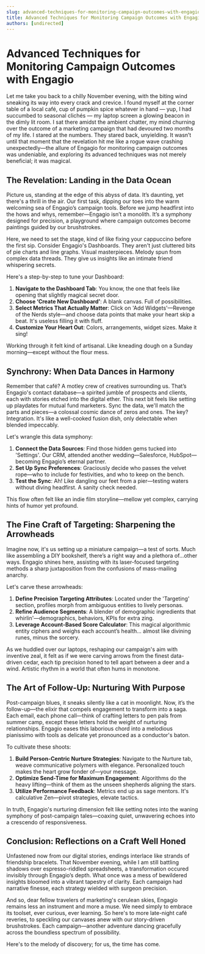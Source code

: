 ```yaml
---
slug: advanced-techniques-for-monitoring-campaign-outcomes-with-engagio
title: Advanced Techniques for Monitoring Campaign Outcomes with Engagio
authors: [undirected]
---
```



# Advanced Techniques for Monitoring Campaign Outcomes with Engagio

Let me take you back to a chilly November evening, with the biting wind sneaking its way into every crack and crevice. I found myself at the corner table of a local café, cup of pumpkin spice whatever in hand — yup, I had succumbed to seasonal clichés — my laptop screen a glowing beacon in the dimly lit room. I sat there amidst the ambient chatter, my mind churning over the outcome of a marketing campaign that had devoured two months of my life. I stared at the numbers. They stared back, unyielding. It wasn’t until that moment that the revelation hit me like a rogue wave crashing unexpectedly—the allure of Engagio for monitoring campaign outcomes was undeniable, and exploring its advanced techniques was not merely beneficial; it was magical.

## The Revelation: Landing in the Data Ocean

Picture us, standing at the edge of this abyss of data. It’s daunting, yet there's a thrill in the air. Our first task, dipping our toes into the warm welcoming sea of Engagio’s campaign tools. Before we jump headfirst into the hows and whys, remember—Engagio isn’t a monolith. It’s a symphony designed for precision, a playground where campaign outcomes become paintings guided by our brushstrokes. 

Here, we need to set the stage, kind of like fixing your cappuccino before the first sip. Consider Engagio's Dashboards. They aren't just cluttered bits of pie charts and line graphs. Visual masterpieces. Melody spun from complex data threads. They give us insights like an intimate friend whispering secrets.

Here's a step-by-step to tune your Dashboard:

1. **Navigate to the Dashboard Tab**: You know, the one that feels like opening that slightly magical secret door.
2. **Choose ‘Create New Dashboard’**: A blank canvas. Full of possibilities.
3. **Select Metrics That Actually Matter**: Click on 'Add Widgets'—Revenge of the Nerds style—and choose data points that make your heart skip a beat. It's useless filling it with fluff.
4. **Customize Your Heart Out**: Colors, arrangements, widget sizes. Make it sing!

Working through it felt kind of artisanal. Like kneading dough on a Sunday morning—except without the flour mess.

## Synchrony: When Data Dances in Harmony

Remember that café? A motley crew of creatives surrounding us. That’s Engagio's contact database—a spirited jumble of prospects and clients, each with stories etched into the digital ether. This next bit feels like setting up playdates for mutual fund marketers. Sync the data, we'll match the parts and pieces—a colossal cosmic dance of zeros and ones. The key? Integration. It's like a well-cooked fusion dish, only delectable when blended impeccably.

Let's wrangle this data symphony:

1. **Connect the Data Sources**: Find those hidden gems tucked into 'Settings'. Our CRM, attended another wedding—Salesforce, HubSpot—becoming Engagio’s eternal partner.
2. **Set Up Sync Preferences**: Graciously decide who passes the velvet rope—who to include for festivities, and who to keep on the bench.
3. **Test the Sync**: Ah! Like dangling our feet from a pier—testing waters without diving headfirst. A sanity check needed.

This flow often felt like an indie film storyline—mellow yet complex, carrying hints of humor yet profound.

## The Fine Craft of Targeting: Sharpening the Arrowheads

Imagine now, it's us setting up a miniature campaign—a test of sorts. Much like assembling a DIY bookshelf, there’s a right way and a plethora of...other ways. Engagio shines here, assisting with its laser-focused targeting methods a sharp juxtaposition from the confusions of mass-mailing anarchy.

Let's carve these arrowheads:

1. **Define Precision Targeting Attributes**: Located under the 'Targeting' section, profiles morph from ambiguous entities to lively personas.
2. **Refine Audience Segments**: A blender of demographic ingredients that whirlin'—demographics, behaviors, KPIs for extra zing.
3. **Leverage Account-Based Score Calculator**: This magical algorithmic entity ciphers and weighs each account’s health... almost like divining runes, minus the sorcery.

As we huddled over our laptops, reshaping our campaign's aim with inventive zeal, it felt as if we were carving arrows from the finest data-driven cedar, each tip precision honed to tell apart between a deer and a wind. Artistic rhythm in a world that often hums in monotone.

## The Art of Follow-Up: Nurturing With Purpose

Post-campaign blues, it sneaks silently like a cat in moonlight. Now, it’s the follow-up—the elixir that compels engagement to transform into a saga. Each email, each phone call—think of crafting letters to pen pals from summer camp, except these letters hold the weight of nurturing relationships. Engagio eases this laborious chord into a melodious pianissimo with tools as delicate yet pronounced as a conductor's baton.

To cultivate these shoots:

1. **Build Person-Centric Nurture Strategies**: Navigate to the Nurture tab, weave communicative polymers with elegance. Personalized touch makes the heart grow fonder of—your message.
2. **Optimize Send-Time for Maximum Engagement**: Algorithms do the heavy lifting—think of them as the unseen shepherds aligning the stars.
3. **Utilize Performance Feedback**: Metrics end up as sage mentors. It's calculative Zen—pivot strategies, elevate tactics.

In truth, Engagio's nurturing dimension felt like setting notes into the waning symphony of post-campaign tales—coaxing quiet, unwavering echoes into a crescendo of responsiveness.

## Conclusion: Reflections on a Craft Well Honed

Unfastened now from our digital stories, endings interlace like strands of friendship bracelets. That November evening, while I am still battling shadows over espresso-riddled spreadsheets, a transformation occured invisibly through Engagio’s depth. What once was a mess of bewildered insights bloomed into a vibrant tapestry of clarity. Each campaign had narrative finesse, each strategy wielded with surgeon precision.

And so, dear fellow travelers of marketing's cerulean skies, Engagio remains less an instrument and more a muse. We need simply to embrace its toolset, ever curious, ever learning. So here's to more late-night café reveries, to speckling our canvases anew with our story-driven brushstrokes. Each campaign—another adventure dancing gracefully across the boundless spectrum of possibility.

Here's to the melody of discovery; for us, the time has come.

